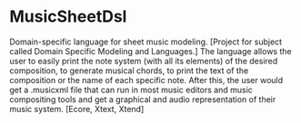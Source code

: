 # MusicSheetDsl
Domain-specific language for sheet music modeling. [Project for subject called Domain Specific Modeling and Languages.]
The language allows the user to easily print the note system (with all its elements) of the desired composition, to generate musical chords, to print the text of the composition or the name of each specific note.
After this, the user would get a .musicxml file that can run in most music editors and music compositing tools and get a graphical and audio representation of their music system.
[Ecore, Xtext, Xtend]


